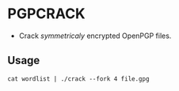 # PGPCRACK

- Crack *symmetricaly* encrypted OpenPGP files.

## Usage

```
cat wordlist | ./crack --fork 4 file.gpg
```

